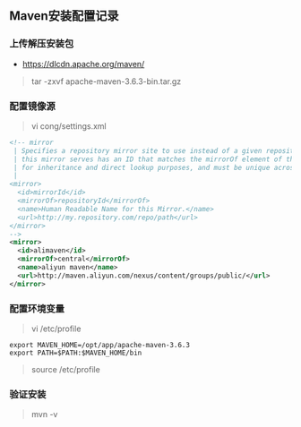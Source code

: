 ## **Maven安装配置记录**

### 上传解压安装包

- https://dlcdn.apache.org/maven/

> tar -zxvf apache-maven-3.6.3-bin.tar.gz

### 配置镜像源

> vi cong/settings.xml

```xml
<!-- mirror
 | Specifies a repository mirror site to use instead of a given repository. The repository that
 | this mirror serves has an ID that matches the mirrorOf element of this mirror. IDs are used
 | for inheritance and direct lookup purposes, and must be unique across the set of mirrors.
 |
<mirror>
  <id>mirrorId</id>
  <mirrorOf>repositoryId</mirrorOf>
  <name>Human Readable Name for this Mirror.</name>
  <url>http://my.repository.com/repo/path</url>
</mirror>
-->
<mirror>
  <id>alimaven</id>
  <mirrorOf>central</mirrorOf>
  <name>aliyun maven</name>
  <url>http://maven.aliyun.com/nexus/content/groups/public/</url>
</mirror>
```

### 配置环境变量

> vi /etc/profile

```shell
export MAVEN_HOME=/opt/app/apache-maven-3.6.3
export PATH=$PATH:$MAVEN_HOME/bin
```

> source /etc/profile

### 验证安装

> mvn -v